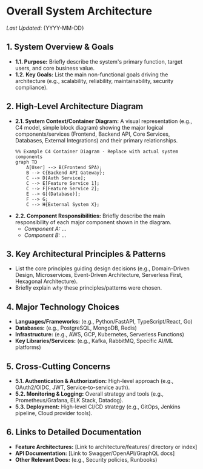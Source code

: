 # Overall System Architecture

*Last Updated*: {YYYY-MM-DD}

## 1. System Overview & Goals

- **1.1. Purpose:** Briefly describe the system's primary function, target users, and core business value.
- **1.2. Key Goals:** List the main non-functional goals driving the architecture (e.g., scalability, reliability, maintainability, security compliance).

## 2. High-Level Architecture Diagram

- **2.1. System Context/Container Diagram:** A visual representation (e.g., C4 model, simple block diagram) showing the major logical components/services (Frontend, Backend API, Core Services, Databases, External Integrations) and their primary relationships.
  ```mermaid
  %% Example C4 Container Diagram - Replace with actual system components
  graph TD
      A[User] --> B(Frontend SPA);
      B --> C{Backend API Gateway};
      C --> D[Auth Service];
      C --> E[Feature Service 1];
      C --> F[Feature Service 2];
      E --> G[(Database)];
      F --> G;
      C --> H{External System X};
  ```
- **2.2. Component Responsibilities:** Briefly describe the main responsibility of each major component shown in the diagram.
    - *Component A:* ...
    - *Component B:* ...

## 3. Key Architectural Principles & Patterns

- List the core principles guiding design decisions (e.g., Domain-Driven Design, Microservices, Event-Driven Architecture, Serverless First, Hexagonal Architecture).
- Briefly explain *why* these principles/patterns were chosen.

## 4. Major Technology Choices

- **Languages/Frameworks:** (e.g., Python/FastAPI, TypeScript/React, Go)
- **Databases:** (e.g., PostgreSQL, MongoDB, Redis)
- **Infrastructure:** (e.g., AWS, GCP, Kubernetes, Serverless Functions)
- **Key Libraries/Services:** (e.g., Kafka, RabbitMQ, Specific AI/ML platforms)

## 5. Cross-Cutting Concerns

- **5.1. Authentication & Authorization:** High-level approach (e.g., OAuth2/OIDC, JWT, Service-to-service auth).
- **5.2. Monitoring & Logging:** Overall strategy and tools (e.g., Prometheus/Grafana, ELK Stack, Datadog).
- **5.3. Deployment:** High-level CI/CD strategy (e.g., GitOps, Jenkins pipeline, Cloud provider tools).

## 6. Links to Detailed Documentation

- **Feature Architectures:** [Link to architecture/features/ directory or index]
- **API Documentation:** [Link to Swagger/OpenAPI/GraphQL docs]
- **Other Relevant Docs:** (e.g., Security policies, Runbooks)